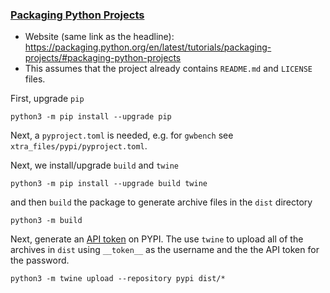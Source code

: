 
### [Packaging Python Projects](https://packaging.python.org/en/latest/tutorials/packaging-projects/#packaging-python-projects)

* Website (same link as the headline):
    https://packaging.python.org/en/latest/tutorials/packaging-projects/#packaging-python-projects
* This assumes that the project already contains `README.md` and `LICENSE` files.

First, upgrade `pip`
```
python3 -m pip install --upgrade pip
```

Next, a `pyproject.toml` is needed,  e.g. for `gwbench` see `xtra_files/pypi/pyproject.toml`.

Next, we install/upgrade `build` and `twine`
```
python3 -m pip install --upgrade build twine
```
and then `build` the package to generate archive files in the `dist` directory
```
python3 -m build
```

Next, generate an [API token](https://pypi.org/manage/account/#api-tokens) on PYPI. The use `twine` to upload all of the archives in `dist` using `__token__` as the username and the the API token for the password.

```
python3 -m twine upload --repository pypi dist/*
```
